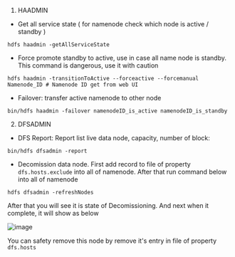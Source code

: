 1. HAADMIN
- Get all service state ( for namenode check which node is active / standby )
```
hdfs haadmin -getAllServiceState
```

- Force promote standby to active, use in case all name node is standby. This command is dangerous, use it with caution
```
hdfs haadmin -transitionToActive --forceactive --forcemanual Namenode_ID # Namenode ID get from web UI
```

- Failover: transfer active namenode to other node
```
bin/hdfs haadmin -failover namenodeID_is_active namenodeID_is_standby
```

2. DFSADMIN
- DFS Report: Report list live data node, capacity, number of block:
```
bin/hdfs dfsadmin -report
```

- Decomission data node. First add record to file of property `dfs.hosts.exclude` into all of namenode. After that run command below into all of namenode
```
hdfs dfsadmin -refreshNodes
```
After that you will see it is state of Decomissioning. And next when it complete, it will show as below

![image](https://user-images.githubusercontent.com/3434274/164442943-15db472d-9289-4a46-b1fd-e54e75c9ef36.png)

You can safety remove this node by remove it's entry in file of property `dfs.hosts`
